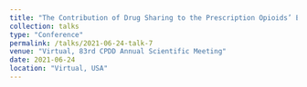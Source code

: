 ```yaml
---
title: "The Contribution of Drug Sharing to the Prescription Opioids’ Epidemic: A Dynamic Modeling Study"
collection: talks
type: "Conference"
permalink: /talks/2021-06-24-talk-7
venue: "Virtual, 83rd CPDD Annual Scientific Meeting"
date: 2021-06-24
location: "Virtual, USA"
---
```

